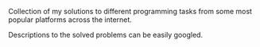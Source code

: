 Collection of my solutions to different programming tasks from some most popular platforms across the internet.

Descriptions to the solved problems can be easily googled.
